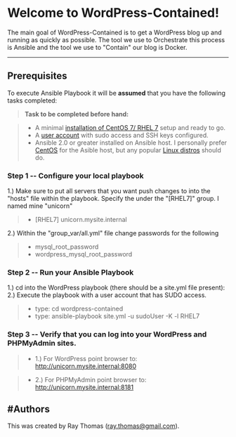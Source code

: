 Welcome to WordPress-Contained!
=============================


The main goal of WordPress-Contained is to get a WordPress blog up and running as quickly as possible. The tool we use to Orchestrate this process is Ansible and the tool we use to "Contain" our blog is Docker.

----------


Prerequisites
------------------

To execute Ansible Playbook it will be **assumed** that you have the following tasks completed:

> **Task to be completed before hand:**

> - A minimal [installation of CentOS 7/ RHEL 7][1] setup and ready to go.
> - A [user account][2] with sudo access and SSH keys configured.
> - Ansible 2.0 or greater installed on Ansible host. I personally prefer [CentOS][3] for the Asible host, but any popular [Linux distros][4] should do.


### Step 1 -- Configure your local playbook
1.) Make sure to put all servers that you want push changes to into the "hosts" file within the playbook. Specify the under the "[RHEL7]" group. I named mine "unicorn"
>- [RHEL7]
>unicorn.mysite.internal

2.)  Within the "group_var/all.yml" file change passwords for the following
> - mysql_root_password
> - wordpress_mysql_root_password

### Step 2 -- Run your Ansible Playbook
1.) cd into the WordPress playbook (there should be a site.yml file present): 
2.) Execute the playbook with a user account that has SUDO access.
>- type: cd wordpress-contained
>- type: ansible-playbook site.yml -u sudoUser -K -l RHEL7

### Step 3 -- Verify that you can log into your WordPress and PHPMyAdmin sites.

>- 1.) For WordPress point browser to:
>http://unicorn.mysite.internal:8080

>- 2.) For PHPMyAdmin point browser to:
>http://unicorn.mysite.internal:8181



#Authors
---
This was created by Ray Thomas (ray.thomas@gmail.com).



  [1]: http://www.tecmint.com/centos-7-installation/
  [2]: https://www.digitalocean.com/community/tutorials/initial-server-setup-with-centos-7
  [3]: https://www.digitalocean.com/community/tutorials/how-to-install-and-configure-ansible-on-centos-7
  [4]: http://docs.ansible.com/ansible/intro_installation.html#installing-the-control-machine
